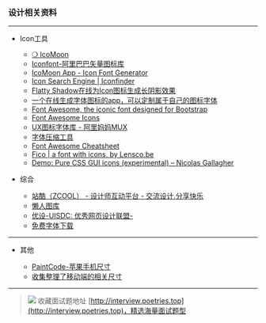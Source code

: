 ### 设计相关资料

---

- Icon工具

    - [ ❍ IcoMoon](https://icomoon.io/)
    - [Iconfont-阿里巴巴矢量图标库](http://iconfont.cn/)
    - [ IcoMoon App - Icon Font Generator](https://icomoon.io/app/#/select)
    - [ Icon Search Engine | Iconfinder](https://www.iconfinder.com/)
    - [Flatty Shadow在线为Icon图标生成长阴影效果](http://flattyshadow.com/)
    - [一个在线生成字体图标的app，可以定制属于自己的图标字体](http://app.fontastic.me/)
    - [Font Awesome, the iconic font designed for Bootstrap](fortawesome.github.io/Font-Awesome/)
    - [Font Awesome Icons](http://fontawesome.io/icons/)
    - [UX图标字体库 - 阿里妈妈MUX](http://mux.alimama.com/fonts)
    - [字体压缩工具](http://font-spider.org/)
    - [ Font Awesome Cheatsheet](fontawesome.io/cheatsheet/)
    - [Fico | a font with icons, by Lensco.be](fico.lensco.be)   
    - [ Demo: Pure CSS GUI icons (experimental) – Nicolas Gallagher](http://nicolasgallagher.com/pure-css-gui-icons/demo/)  
     
- 综合

    - [站酷（ZCOOL） - 设计师互动平台 - 交流设计.分享快乐](http://www.zcool.com.cn/)
    - [ 懒人图库](http://www.lanrentuku.com/)
    - [ 优设-UISDC: 优秀网页设计联盟-](http://www.uisdc.com/)
    - [免费字体下载](http://cn.ffonts.net/)

---

- 其他
    
    - [ PaintCode-苹果手机尺寸]( PaintCode-苹果手机尺寸)
    - [收集整理了移动端的相关尺寸](http://screensiz.es/)

    

---

> ![](http://img-repo.poetries.top/images/20211003165152.png)
> 收藏面试题地址 [http://interview.poetries.top](http://interview.poetries.top)，精选海量面试题型